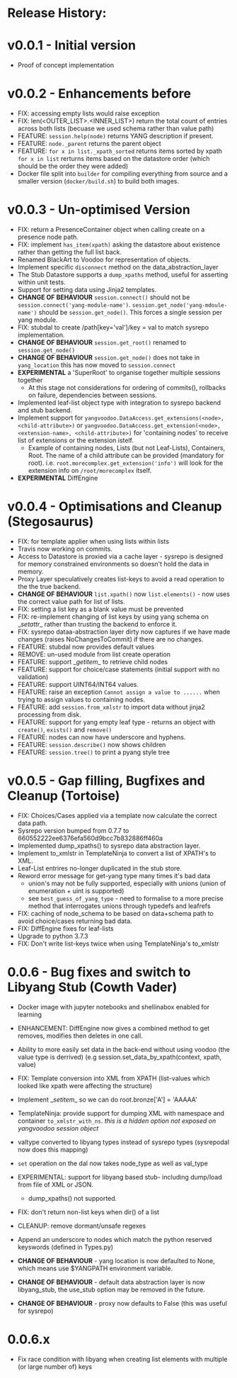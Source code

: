# Release History:


# v0.0.1 - Initial version

  -  Proof of concept implementation

# v0.0.2 - Enhancements before

  - FIX: accessing empty lists would raise exception
  - FIX: len(<OUTER_LIST>.<INNER_LIST>) return the total count of entries across both lists (becuase we used schema rather than value path)
  - FEATURE: `session.help(node)` returns YANG description if present.
  - FEATURE: `node._parent` returns the parent object
  - FEATURE: `for x in list._xpath_sorted` returns items sorted by xpath `for x in list` rerturns items based on the datastore order (which should be the order they were added)
  - Docker file split into `builder` for compiling everything from source and a smaller version (`docker/build.sh`) to build both images.

# v0.0.3 - Un-optimised Version

  - FIX: return a PresenceContainer object when calling create on a presence node path.
  - FIX: implement `has_item(xpath)` asking the datastore about existence rather than getting the full list back.
  - Renamed BlackArt to Voodoo for representation of objects.
  - Implement specific `disconnect` method on the data_abstraction_layer
  - The Stub Datastore supports a `dump_xpaths` method, useful for asserting within unit tests.
  - Support for setting data using Jinja2 templates.
  - **CHANGE OF BEHAVIOUR** `session.connect()` should not be `session.connect('yang-module-name')`. `session.get_node('yang-mdoule-name')` should be `session.get_node()`. This forces a single session per yang module.
  - FIX: stubdal to create /path[key='val']/key = val to match sysrepo implementation.
  - **CHANGE OF BEHAVIOUR** `session.get_root()` renamed to `session.get_node()`
  - **CHANGE OF BEHAVIOUR** `session.get_node()` does not take in `yang_location` this has now moved to `session.connect`
  - **EXPERIMENTAL** a 'SuperRoot' to organise together multiple sessions together
    - At this stage not considerations for ordering of commits(), rollbacks on failure, dependencies between sessions.
  - Implemented leaf-list object type with integration to sysrepo backend and stub backend.
  - Implement support for `yangvoodoo.DataAccess.get_extensions(<node>, <child-attribute>)` or `yangvoodoo.DataAccess.get_extension(<node>, <extension-name>, <child-attribute>)` for 'containing nodes' to receive list of extensions or the extension istelf.
    - Example of containing nodes, Lists (but not Leaf-Lists), Containers, Root. The name of a child attribute can be provided (mandatory for root). i.e. `root.morecomplex.get_extension('info')` will look for the extension info on `/root/morecomplex` itself.
  - **EXPERIMENTAL** DiffEngine

# v0.0.4 - Optimisations and Cleanup (Stegosaurus)

   - FIX: for template applier when using lists within lists
   - Travis now working on commits.
   - Access to Datastore is proxied via a cache layer - sysrepo is designed for memory constrained environments so doesn't hold the data in memory.
   - Proxy Layer speculatively creates list-keys to avoid a read operation to the the true backend.
   - **CHANGE OF BEHAVIOUR** `list.xpath()` now `list.elements()` - now uses the correct value path for list of lists.
   - FIX: setting a list key as a blank value must be prevented
   - FIX: re-implement changing of list keys by using yang schema on \__setattr__ rather than trusting the backend to enforce it.
   - FIX: sysrepo dataa-abstraction layer dirty now captures if we have made changes (raises NoChangesToCommit) if there are no changes.
   - FEATURE: stubdal now provides default values
   - REMOVE: un-used module from list create operation
   - FEATURE: support \__getitem__ to retrieve child nodes
   - FEATURE: support for choice/case statements (initial support with no validation)
   - FEATURE: support UINT64/INT64 values.
   - FEATURE: raise an exception `Cannot assign a value to ......` when trying to assign values to containing nodes.
   - FEATURE: add `session.from_xmlstr` to import data without jinja2 processing from disk.
   - FEATURE: support for yang empty leaf type - returns an object with `create()`, `exists()` and `remove()`
   - FEATURE: nodes can now have underscore and hyphens.
   - FEATURE: `session.describe()` now shows children
   - FEATURE: `session.tree()` to print a pyang style tree


# v0.0.5 - Gap filling, Bugfixes and Cleanup (Tortoise)

  - FIX: Choices/Cases applied via a template now calculate the correct data path.
  - Sysrepo version bumped from 0.7.7 to 660552222ee6376efa560d9bcc7b832886ff460a
  - Implemented dump_xpaths() to sysrepo data abstraction layer.
  - Implement to_xmlstr in TemplateNinja to convert a list of XPATH's to XML.
  - Leaf-List entrires no-longer duplicated in the stub store.
  - Reword error message for get-yang type many times it's bad data
    - union's may not be fully supported, especially with unions (union of enumeration + uint is supported)
    - see `best_guess_of_yang_type` - need to formalise to a more precise method that interrogates unions through typedefs and leafrefs
  - FIX: caching of node_schema to be based on data+schema path to avoid choice/cases returning bad data.
  - FIX: DiffEngine fixes for leaf-lists  
  - Upgrade to python 3.7.3
  - FIX: Don't write list-keys twice when using TemplateNinja's to_xmlstr


# 0.0.6 - Bug fixes and switch to Libyang Stub (Cowth Vader)

  - Docker image with jupyter notebooks and shellinabox enabled for learning
  - ENHANCEMENT: DiffEngine now gives a combined method to get removes, modifies then deletes in one call.
  - Ability to more easily set data in the back-end without using voodoo (the value type is derrived)
    (e.g session.set_data_by_xpath(context, xpath, value)
  - FIX: Template conversion into XML from XPATH (list-values which looked like xpath were affecting the structure)
  - Implement \__setitem__ so we can do root.bronze['A'] = 'AAAAA'
  - TemplateNinja: provide support for dumping XML with namespace and <data> container `to_xmlstr_with_ns`. *this is a hidden option not exposed on yangvoodoo session object*
  - valtype converted to libyang types instead of sysrepo types (sysrepodal now does this mapping)
  - `set` operation on the dal now takes node\_type as well as val\_type
  - EXPERIMENTAL: support for libyang based stub- including dump/load from file of XML or JSON.
    - dump\_xpaths() not supported.
  - FIX: don't return non-list keys when dir() of a list
  - CLEANUP: remove dormant/unsafe regexes
  - Append an underscore to nodes which match the python reserved keyswords (defined in Types.py)

  - **CHANGE OF BEHAVIOUR** - yang location is now defaulted to None, which means use $YANGPATH environment variable.
  - **CHANGE OF BEHAVIOUR** - default data abstraction layer is now libyang_stub, the use\_stub option may be removed in the future.
  - **CHANGE OF BEHAVIOUR** - proxy now defaults to False (this was useful for sysrepo)

# 0.0.6.x

   - Fix race condition with libyang when creating list elements with multiple (or large number of) keys
